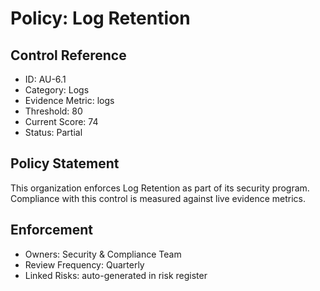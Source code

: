﻿# Policy: Log Retention

## Control Reference
- ID: AU-6.1
- Category: Logs
- Evidence Metric: logs
- Threshold: 80
- Current Score: 74
- Status: Partial

## Policy Statement
This organization enforces Log Retention as part of its security program.
Compliance with this control is measured against live evidence metrics.

## Enforcement
- Owners: Security & Compliance Team
- Review Frequency: Quarterly
- Linked Risks: auto-generated in risk register
